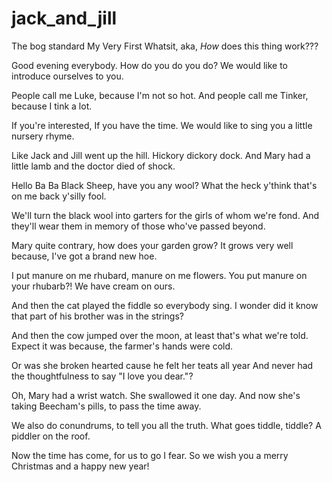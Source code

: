 # jack_and_jill
The bog standard My Very First Whatsit, aka, _How_ does this thing work???

Good evening everybody.
How do you do you do?
We would like to introduce
ourselves to you.

People call me Luke,
because I'm not so hot.
And people call me Tinker,
because I tink a lot.

If you're interested,
If you have the time.
We would like to sing you
a little nursery rhyme.

Like Jack and Jill went up the hill.
Hickory dickory dock.
And Mary had a little lamb and
the doctor died of shock.

Hello Ba Ba Black Sheep,
have you any wool?
What the heck y'think
that's on me back y'silly fool.

We'll turn the black wool into garters
for the girls of whom we're fond.
And they'll wear them in memory
of those who've passed beyond.

Mary quite contrary,
how does your garden grow?
It grows very well because,
I've got a brand new hoe.

I put manure on me rhubard,
manure on me flowers.
You put manure on your rhubarb?!
We have cream on ours.

And then the cat played the fiddle
so everybody sing.
I wonder did it know that 
part of his brother was in the strings?

And then the cow jumped over the moon,
at least that's what we're told.
Expect it was because,
the farmer's hands were cold.

Or was she broken hearted
cause he felt her teats all year
And never had the thoughtfulness
to say "I love you dear."?

Oh, Mary had a wrist watch.
She swallowed it one day.
And now she's taking Beecham's pills,
to pass the time away.

We also do conundrums,
to tell you all the truth.
What goes tiddle, tiddle?
A piddler on the roof.

Now the time has come,
for us to go I fear.
So we wish you a merry Christmas
and a happy new year!
